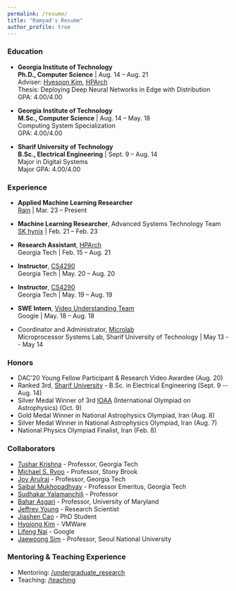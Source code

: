 ```yaml
---
permalink: /resume/
title: "Ramyad's Resume"
author_profile: true
---
```



### Education
* __Georgia Institute of Technology__  
  __Ph.D., Computer Science__ | Aug. 14 – Aug. 21  
  Adviser: [Hyesoon Kim](https://www.cc.gatech.edu/~hyesoon/), [HPArch](http://hparch.gatech.edu/)  
  Thesis: Deploying Deep Neural Networks in Edge with Distribution  
  GPA: 4.00/4.00  

* __Georgia Institute of Technology__  
  __M.Sc., Computer Science__ | Aug. 14 – May. 18  
  Computing System Specialization  
  GPA: 4.00/4.00  

* __Sharif University of Technology__  
  __B.Sc., Electrical Engineering__ | Sept. 9 – Aug. 14  
  Major in Digital Systems  
  Major GPA: 4.00/4.00  


### Experience
  * __Applied Machine Learning Researcher__  
    [Rain](https://rain.ai/) |  Mar. 23 – Present

  * __Machine Learning Researcher__, Advanced Systems Technology Team  
    [SK hynix](https://www.skhynix.com/) |  Feb. 21 – Feb. 23

  * __Research Assistant__, [HPArch](http://hparch.gatech.edu/)  
    Georgia Tech |  Feb. 15 – Aug. 21

  * __Instructor__, [CS4290](http://hparch.gatech.edu/courses/summer20/cs4290/)  
    Georgia Tech | May. 20 – Aug. 20

  * __Instructor__, [CS4290](http://hparch.gatech.edu/courses/summer19/cs4290/)  
    Georgia Tech | May. 19 – Aug. 19

  * __SWE Intern__, [Video Understanding Team](https://research.google.com/youtube8m/people.html)  
    Google | May. 18 – Aug. 18

  * Coordinator and Administrator, [Microlab](http://ee.sharif.edu/~microlab_t/MicroLab.html)  
    Microprocessor Systems Lab, Sharif University of Technology | May 13 -- May 14


### Honors
  * DAC’20 Young Fellow Participant & Research Video Awardee (Aug. 20)
  * Ranked 3rd, [Sharif University](https://en.wikipedia.org/wiki/Sharif_University_of_Technology) - B.Sc. in Electrical Engineering  (Sept. 9 -- Aug. 14)
  * Silver Medal Winner of 3rd [IOAA](https://en.wikipedia.org/wiki/International_Olympiad_on_Astronomy_and_Astrophysics) (International Olympiad on Astrophysics) (Oct. 9)
  * Gold Medal Winner in National Astrophysics Olympiad, Iran (Aug. 8)
  * Silver Medal Winner in National Astrophysics Olympiad, Iran (Aug. 7)
  * National Physics Olympiad Finalist, Iran (Feb. 8)

### Collaborators
  * [Tushar Krishna](https://tusharkrishna.ece.gatech.edu/) - Professor, Georgia Tech
  * [Michael S. Ryoo](http://michaelryoo.com/) - Professor, Stony Brook
  * [Joy Arulraj](https://www.cc.gatech.edu/~jarulraj/) - Professor, Georgia Tech
  * [Saibal Mukhopadhyay](https://www.ece.gatech.edu/faculty-staff-directory/saibal-mukhopadhyay) - Professor Emeritus, Georgia Tech
  * [Sudhakar Yalamanchili](https://sudha-curr.ece.gatech.edu/) - Professor
  * [Bahar Asgari](https://www.cs.umd.edu/~bahar/) - Professor, University of Maryland
  * [Jeffrey Young](https://www.cc.gatech.edu/~jyoung9/) - Research Scientist
  * [Jiashen Cao](https://jiashenc.github.io/) - PhD Student
  * [Hyojong Kim](https://hyojongk.github.io/) - VMWare
  * [Lifeng Nai](http://nailifeng.org/) - Google
  * [Jaewoong Sim](https://jaewoong.org/) - Professor, Seoul National University



### Mentoring & Teaching Experience
  * Mentoring: [/undergraduate_research](http://hparch.gatech.edu/undergraduate_research/)
  * Teaching: [/teaching](https://ramyadhadidi.github.io/teaching/)